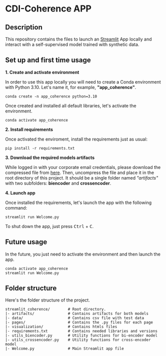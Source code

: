 # CDI-Coherence APP

## Description

This repository contains the files to launch an [Streamlit](https://streamlit.io/) App locally and interact with a self-supervised model trained with synthetic data.

## Set up and first time usage

**1. Create and activate environment**

In order to use this app locally you will need to create a Conda environment with Python 3.10. Let's name it, for example, **"app_coherence"**.

```
conda create -n app_coherence python=3.10
```

Once created and installed all default libraries, let's activate the environment.

```
conda activate app_coherence
```

**2. Install requirements**

Once activated the enviroment, install the requirements just as usual:

```
pip install -r requirements.txt
```

<!-- **X. Configure secrets file**

In the root directory, with your favorite text editor or from your IDE, create an ```/.streamlit/secrets.toml``` file and define a password on it.

For example:

```
password = "mypassword"
```

More info from the official Streamlit documentation [here](https://docs.streamlit.io/develop/api-reference/connections/secrets.toml) and [here](https://docs.streamlit.io/develop/concepts/connections/secrets-management). -->

**3. Download the required models artifacts**

While logged in with your corporate email credentials, please download the compressed file from [here](https://drive.google.com/drive/folders/1wteSsc1jlOqwLsMmaugSsmvL7U5WtB67). Then, uncompress the file and place it in the root directory of this project.
It should be a single folder named *"artifacts"* with two subfolders: **biencoder** and **crossencoder**.

**4. Launch app**

Once installed the requirements, let's launch the app with the following command:

```
streamlit run Welcome.py
```

To shut down the app, just press <kbd>Ctrl</kbd> + <kbd>C</kbd>.

## Future usage

In the future, you just need to activate the environment and then launch the app.

```
conda activate app_coherence
streamlit run Welcome.py
```


## Folder structure

Here's the folder structure of the project.

```
streamlit_coherence/        # Root directory.
|- artifacts/               # Contains artifacts for both models
|- data/                    # Contains csv file with test data
|- pages/                   # Contains the .py files for each page
|- visualization/           # Contains htmls files
|- requirements.txt         # Contains needed libraries and versions
|- utils_biencoder.py       # Utility functions for bi-encoder model
|- utils_crossencoder.py    # Utility functions for cross-encoder model
|- Welcome.py               # Main Streamlit app file
```
